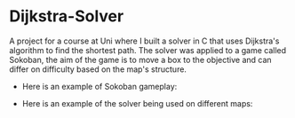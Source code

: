 # Dijkstra-Solver

A project for a course at Uni where I built a solver in C that uses Dijkstra's algorithm to find the shortest path. The solver was applied to a game called Sokoban, the aim of the game is to move a box to the objective and can differ on difficulty based on the map's structure.
- Here is an example of Sokoban gameplay:

- Here is an example of the solver being used on different maps:
